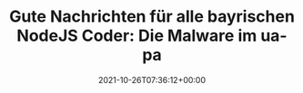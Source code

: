 ---
retweeted: false
source: <a href="https://about.twitter.com/products/tweetdeck" rel="nofollow">TweetDeck</a>
entities:
  user_mentions: []
  urls:
  - url: https://t.co/Ezi2zrVlUU
    expanded_url: https://bit.ly/3CfCzcR
    display_url: bit.ly/3CfCzcR
    indices:
    - '163'
    - '186'
  symbols: []
  media:
  - expanded_url: https://twitter.com/bascht/status/1452901861913137157/photo/1
    indices:
    - '187'
    - '210'
    url: https://t.co/PcmRpRBGOb
    media_url: http://pbs.twimg.com/media/FCm-W23WUAIPJub.png
    id_str: '1452901654697758722'
    id: '1452901654697758722'
    media_url_https: https://pbs.twimg.com/media/FCm-W23WUAIPJub.png
    sizes:
      medium:
        w: '726'
        h: '153'
        resize: fit
      thumb:
        w: '150'
        h: '150'
        resize: crop
      small:
        w: '680'
        h: '143'
        resize: fit
      large:
        w: '726'
        h: '153'
        resize: fit
    type: photo
    display_url: pic.twitter.com/PcmRpRBGOb
  hashtags: []
display_text_range:
- '0'
- '210'
favorite_count: '17'
id_str: '1452901861913137157'
truncated: false
retweet_count: '2'
id: '1452901861913137157'
possibly_sensitive: false
created_at: Tue Oct 26 07:36:12 +0000 2021
favorited: false
full_text: |-
  Gute Nachrichten für alle bayrischen NodeJS Coder:

  Die Malware im ua-parser-js package verschont euch, weil "BY" eben auch der ISO 3166 Code von Belarus ist. :D
lang: de
extended_entities:
  media:
  - expanded_url: https://twitter.com/bascht/status/1452901861913137157/photo/1
    indices:
    - '187'
    - '210'
    url: https://t.co/PcmRpRBGOb
    media_url: http://pbs.twimg.com/media/FCm-W23WUAIPJub.png
    id_str: '1452901654697758722'
    id: '1452901654697758722'
    media_url_https: https://pbs.twimg.com/media/FCm-W23WUAIPJub.png
    sizes:
      medium:
        w: '726'
        h: '153'
        resize: fit
      thumb:
        w: '150'
        h: '150'
        resize: crop
      small:
        w: '680'
        h: '143'
        resize: fit
      large:
        w: '726'
        h: '153'
        resize: fit
    type: photo
    display_url: pic.twitter.com/PcmRpRBGOb
quote_url: https://bit.ly/3CfCzcR
tags:
- pesos/twitter
date: '2021-10-26T07:36:12+00:00'
src: https://twitter.com/bascht/status/1452901861913137157
original_url: https://twitter.com/bascht/status/1452901861913137157
type: twitter_tweet
media_url: https://img.bascht.com/twitter/pbs.twimg.com/media/FCm-W23WUAIPJub.png
text: |-
  Gute Nachrichten für alle bayrischen NodeJS Coder:

  Die Malware im ua-parser-js package verschont euch, weil "BY" eben auch der ISO 3166 Code von Belarus ist. :D
title: |-
  Gute Nachrichten für alle bayrischen NodeJS Coder:
  Die Malware im ua-pa

---